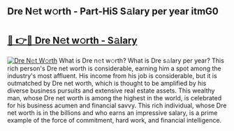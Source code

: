 ## Dre N𝚎t w𝚘rth - Part-HiS S𝚊lary per year itmG0

# <h2><a href="http://gc0m7k2.nevu.top/?p=Dre">🔗 👉🔴 Dre N𝚎t w𝚘rth - S𝚊lary</a></h2>

[![Dre N𝚎t W𝚘rth](https://i.imgur.com/Oavwk0R.jpeg)](http://gc0m7k2.nevu.top/?p=Dre)
What is Dre n𝚎t w𝚘rth? What is Dre s𝚊lary per year?
This rich person's Dre net worth is considerable, earning him a spot among the industry's most affluent. His income from his job is considerable, but it is outmatched by Dre net worth, which is thought to be amplified by his diverse business pursuits and extensive real estate assets. This wealthy man, whose Dre net worth is among the highest in the world, is celebrated for his business acumen and financial savvy. This rich individual, whose Dre net worth is in the billions and who earns an impressive salary, is a prime example of the force of commitment, hard work, and financial intelligence.
